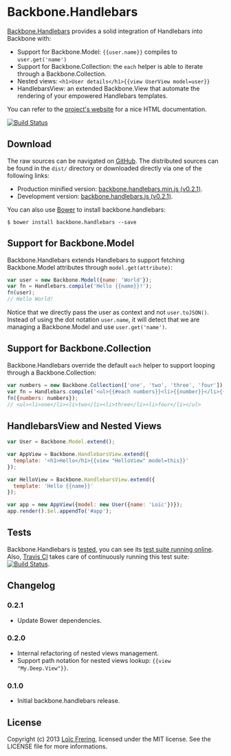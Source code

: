 Backbone.Handlebars
===================

[Backbone.Handlebars](http://loicfrering.github.com/backbone.handlebars/)
provides a solid integration of Handlebars into Backbone with:

* Support for Backbone.Model: `{{user.name}}` compiles to `user.get('name')`
* Support for Backbone.Collection: the `each` helper is able to iterate through
  a Backbone.Collection.
* Nested views: `<h1>User details</h1>{{view UserView model=user}}`
* HandlebarsView: an extended Backbone.View that automate the rendering of your
  empowered Handlebars templates.

You can refer to the [project's website](http://loicfrering.github.com/backbone.handlebars/)
for a nice HTML documentation.

[![Build Status](https://secure.travis-ci.org/loicfrering/backbone.handlebars.png)](http://travis-ci.org/loicfrering/backbone.handlebars)

Download
--------

The raw sources can be navigated on [GitHub](https://github.com/loicfrering/backbone.handlebars).
The distributed sources can be found in the `dist/` directory or
downloaded directly via one of the following links:

* Production minified version: [backbone.handlebars.min.js (v0.2.1)](https://raw.github.com/loicfrering/backbone.handlebars/v0.2.1/dist/backbone.handlebars.min.js).
* Development version: [backbone.handlebars.js (v0.2.1)](https://raw.github.com/loicfrering/backbone.handlebars/v0.2.1/dist/backbone.handlebars.js).

You can also use [Bower](http://twitter.github.com/bower/) to install
backbone.handlebars:

    $ bower install backbone.handlebars --save

Support for Backbone.Model
--------------------------

Backbone.Handlebars extends Handlebars to support fetching Backbone.Model
attributes through `model.get(attribute)`:

```javascript
var user = new Backbone.Model({name: 'World'});
var fn = Handlebars.compile('Hello {{name}}!');
fn(user);
// Hello World!
```

Notice that we directly pass the user as context and not `user.toJSON()`.
Instead of using the dot notation `user.name`, it will detect that we are
managing a Backbone.Model and use `user.get('name')`.

Support for Backbone.Collection
-------------------------------

Backbone.Handlebars override the default `each` helper to support looping
through a Backbone.Collection:

```javascript
var numbers = new Backbone.Collection(['one', 'two', 'three', 'four']);
var fn = Handlebars.compile('<ul>{{#each numbers}}<li>{{number}}</li>{{/each}}</ul>');
fn({numbers: numbers});
// <ul><li>one</li><li>two</li><li>three</li><li>four</li></ul>
```

HandlebarsView and Nested Views
-------------------------------

```javascript
var User = Backbone.Model.extend();

var AppView = Backbone.HandlebarsView.extend({
  template: '<h1>Hello</h1>{{view "HelloView" model=this}}'
});

var HelloView = Backbone.HandlebarsView.extend({
  template: 'Hello {{name}}'
});

var app = new AppView({model: new User({name: 'Loïc'})});
app.render().$el.appendTo('#app');
```

Tests
-----

Backbone.Handlebars is [tested](https://github.com/loicfrering/backbone.handlebars/tree/master/test),
you can see its [test suite running online](test/).  Also, [Travis
CI](https://travis-ci.org/) takes care of continuously running this test suite:
[![Build Status](https://secure.travis-ci.org/loicfrering/backbone.handlebars.png)](http://travis-ci.org/loicfrering/backbone.handlebars).

Changelog
---------

### 0.2.1

* Update Bower dependencies.

### 0.2.0

* Internal refactoring of nested views management.
* Support path notation for nested views lookup: `{{view "My.Deep.View"}}`.

### 0.1.0

* Initial backbone.handlebars release.

License
-------

Copyright (c) 2013 [Loïc Frering](https://github.com/loicfrering), licensed
under the MIT license. See the LICENSE file for more informations.
